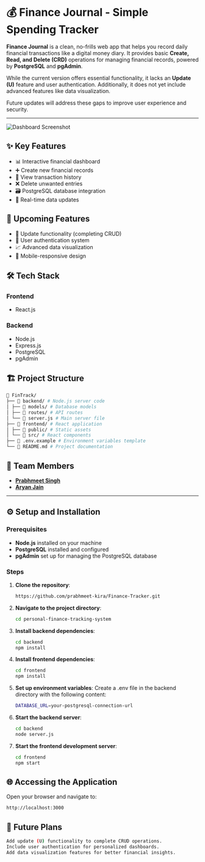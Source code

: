 # 💰 Finance Journal - Simple Spending Tracker 
 
**Finance Journal** is a clean, no-frills web app that helps you record daily financial transactions like a digital money diary. It provides basic **Create, Read, and Delete (CRD)** operations for managing financial records, powered by **PostgreSQL** and **pgAdmin**. 

While the current version offers essential functionality, it lacks an **Update (U)** feature and user authentication. Additionally, it does not yet include advanced features like data visualization. 

Future updates will address these gaps to improve user experience and security.

---
![Dashboard Screenshot](https://github.com/user-attachments/assets/6b13c3b3-2760-4f27-8b4f-d3b7e8157465)

## ✨ Key Features

- 📊 Interactive financial dashboard
- ➕ Create new financial records
- 👀 View transaction history
- ❌ Delete unwanted entries
- 🗃️ PostgreSQL database integration
- 🔄 Real-time data updates

## 🚀 Upcoming Features

- 🔄 Update functionality (completing CRUD)
- 🔐 User authentication system
- 📈 Advanced data visualization
- 📱 Mobile-responsive design

## 🛠️ Tech Stack

### Frontend
- React.js

### Backend
- Node.js
- Express.js
- PostgreSQL
- pgAdmin

## 🏗️ Project Structure
```bash 
📁 FinTrack/
├── 📁 backend/ # Node.js server code
│ ├── 📁 models/ # Database models
│ ├── 📁 routes/ # API routes
│ └── 📄 server.js # Main server file
├── 📁 frontend/ # React application
│ ├── 📁 public/ # Static assets
│ └── 📁 src/ # React components
├── 📄 .env.example # Environment variables template
└── 📄 README.md # Project documentation
```
## 👥 Team Members  

- [**Prabhmeet Singh**](https://github.com/UG-Prabhmeet)
- [**Aryan Jain**](https://github.com/08-Aryan)

---

## ⚙️ Setup and Installation  

### Prerequisites  

- **Node.js** installed on your machine  
- **PostgreSQL** installed and configured
- **pgAdmin** set up for managing the PostgreSQL database  

### Steps  

1. **Clone the repository**:  
   ```bash  
   https://github.com/prabhmeet-kira/Finance-Tracker.git
2. **Navigate to the project directory**:  
   ```bash  
   cd personal-finance-tracking-system  
3. **Install backend dependencies**:  
   ```bash  
   cd backend
   npm install  
4. **Install frontend dependencies**:  
   ```bash  
   cd frontend
   npm install  
5. **Set up environment variables**:
   Create a .env file in the backend directory with the following content:
   ```bash  
   DATABASE_URL=your-postgresql-connection-url  
6. **Start the backend server**:  
   ```bash  
   cd backend
   node server.js
7. **Start the frontend development server**:  
   ```bash  
   cd frontend
   npm start
## 🌐 Accessing the Application
   Open your browser and navigate to:
   ```bash
   http://localhost:3000
   ```
## 🚀 Future Plans
   ```bash
   Add update (U) functionality to complete CRUD operations.
   Include user authentication for personalized dashboards.
   Add data visualization features for better financial insights.
   ```
